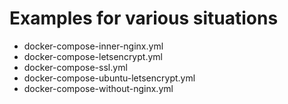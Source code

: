 # Examples for various situations
* docker-compose-inner-nginx.yml
* docker-compose-letsencrypt.yml
* docker-compose-ssl.yml
* docker-compose-ubuntu-letsencrypt.yml
* docker-compose-without-nginx.yml
